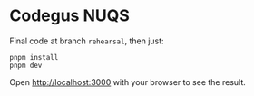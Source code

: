 # Codegus NUQS

Final code at branch `rehearsal`, then just:

```
pnpm install
pnpm dev
```

Open [http://localhost:3000](http://localhost:3000) with your browser to see the result.
